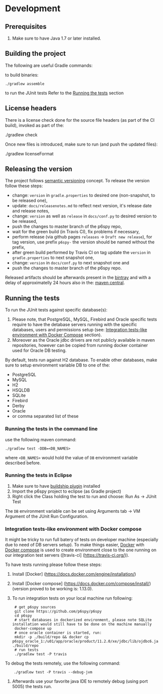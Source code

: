 # Development

## Prerequisites

1. Make sure to have Java 1.7 or later installed.

## Building the project
The following are useful Gradle commands:

to build binaries:

    ./gradlew assemble

 to run the JUnit tests Refer to the [Running the tests](#running-the-tests-in-eclipse) section

## License headers
There is a license check done for the source file headers (as part of the CI build), invoked as part of the:

  ./gradlew check

Once new files is introduced, make sure to run (and push the updated files):

  ./gradlew licenseFormat

## Releasing the version
The project follows [semantic versioning](http://semver.org/) concept.
To release the version follow these steps:

* change: `version` in `gradle.properties` to desired one (non-snapshot, to be released one),
* update: `docs/releasenotes.md` to reflect next version, it's release date and release notes,
* change: `version` as well as `release` in `docs/conf.py` to desired version to be released,
* push the changes to master branch of the p6spy repo,
* wait for the green build (in Travis CI), fix problems if necessary,
* perform release (via github pages `releases` -> `Draft new release`), for tag version, use prefix `p6spy-` the version should be named without the prefix,
* after green build performed by Travis CI on tag update the `version` in `gradle.properties` to next snapshot one,
* change: `version` in `docs/conf.py` to next snapshot one and
* push the changes to master branch of the p6spy repo.

Released artifacts should be afterwards present in the [bintray](https://bintray.com/p6spy/maven/p6spy%3Ap6spy) and with a delay of approximatelly 24 hours also in the: [maven central](https://mvnrepository.com/artifact/p6spy/p6spy).

## Running the tests

To run the JUnit tests against specific database(s):

1. Please note, that PostgreSQL, MySQL, Firebird and Oracle specific tests require to have the detabase servers running with the specific databases, users and permissions setup (see: [Integration tests-like environment with Docker Compose](#integration-tests-like-environment-with-docker-compose) section).
1. Moreover as the Oracle jdbc drivers are not publicly available in maven repositories, however can be copied from running docker container used for Oracle DB testing.

By default, tests run against H2 database. To enable other databases, make sure to setup environment variable DB to one of the:

  * PostgreSQL
  * MySQL
  * H2 
  * HSQLDB
  * SQLite
  * Firebird
  * Derby
  * Oracle
  * or comma separated list of these

### Running the tests in the command line

use the following maven command:

    ./gradlew test -DDB=<DB_NAMES>

where `<DB_NAMES>` would hold the value of `DB` environment variable described before.

### Running the tests in Eclipse

1. Make sure to have [buildship plugin](https://github.com/eclipse/buildship) installed 
1. Import the p6spy project to eclipse (as Gradle project)
1. Right click the Class holding the test to run and choose: Run As -> JUnit Test

The `DB` environment variable can be set using Arguments tab -> VM Argument of the JUnit Run Configuration.

### Integration tests-like environment with Docker compose

It might be tricky to run full batery of tests on developer machine (especially due to need of DB servers setup).
To make things easier, [Docker](https://www.docker.com/) with [Docker compose](https://docs.docker.com/compose/) is used to create environment close to the one running on our integration test servers ([travis-ci] (https://travis-ci.org/)).

To have tests running please follow these steps:

1. Install [Docker] (https://docs.docker.com/engine/installation/)
1. Install [Docker compose] (https://docs.docker.com/compose/install/) (version proved to be working is: 1.13.0).
1. To run integration tests on your local machine run following:

        # get p6spy sources
        git clone https://github.com/p6spy/p6spy
        cd p6spy
        # start databases in dockerized environment, please note SQLite installation would still have to be done on the machine manually
        docker-compose up
        # once oracle container is started, run:
        mkdir -p ./build/repo && docker cp p6spy_oracle_1:/u01/app/oracle/product/11.2.0/xe/jdbc/lib/ojdbc6.jar ./build/repo
        # run tests
        ./gradlew test -P travis

To debug the tests remotely, use the following command:

        ./gradlew test -P travis --debug-jvm
      
1. Afterwards use your favorite java IDE to remotely debug (using port 5005) the tests run.

